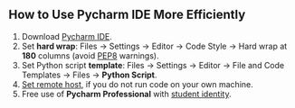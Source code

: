 ## How to Use Pycharm IDE More Efficiently

1. Download [Pycharm IDE](https://www.jetbrains.com/pycharm/download/#section=windows).
2. Set **hard wrap**: Files -> Settings -> Editor -> Code Style -> Hard wrap at **180** columns (avoid [PEP8](https://pep8.org/) warnings).
3. Set Python script **template**: Files -> Settings -> Editor -> File and Code Templates -> Files -> **Python Script**.
4. [Set remote host](https://www.cnblogs.com/xiongmao-cpp/p/7856596.html), if you do not run code on your own machine.
5. Free use of **Pycharm Professional** with [student identity](https://blog.csdn.net/nima1994/article/details/78988595).